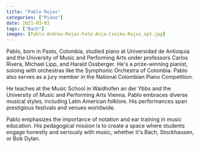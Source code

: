 ```yaml
---
title: "Pablo Rojas"
categories: ["Piano"]
date: 2021-03-03
tags: ["Bach"]
images: [Pablo-Andres-Rojas-Foto-Anja-Czeike-Rojas_opt.jpg]
---
```


Pablo, born in Pasto, Colombia, studied piano at Universidad de Antioquia and the University of Music and Performing Arts under professors Carlos Rivera, Michael Lipp, and Harald Ossberger. He's a prize-winning pianist, soloing with orchestras like the Symphonic Orchestra of Colombia. Pablo also serves as a jury member in the National Colombian Piano Competition.

He teaches at the Music School in Waidhofen an der Ybbs and the University of Music and Performing Arts Vienna. Pablo embraces diverse musical styles, including Latin American folklore. His performances span prestigious festivals and venues worldwide.

Pablo emphasizes the importance of notation and ear training in music education. His pedagogical mission is to create a space where students engage honestly and seriously with music, whether it's Bach, Stockhausen, or Bob Dylan.
